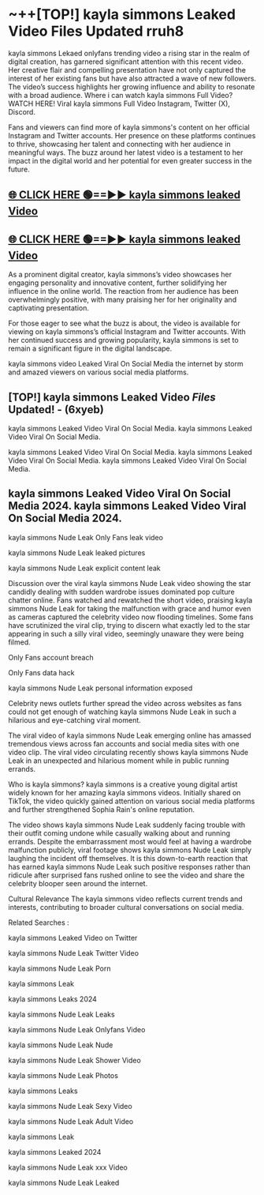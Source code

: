 # ~++[TOP!] kayla simmons Leaked Video Files Updated rruh8

 kayla simmons Lekaed onlyfans trending video a rising star in the realm of digital creation, has garnered significant attention with this recent video. Her creative flair and compelling presentation have not only captured the interest of her existing fans but have also attracted a wave of new followers. The video’s success highlights her growing influence and ability to resonate with a broad audience.
Where i can watch  kayla simmons Full Video? WATCH HERE! Viral  kayla simmons Full Video Instagram, Twitter (X), Discord.


Fans and viewers can find more of  kayla simmons's content on her official Instagram and Twitter accounts. Her presence on these platforms continues to thrive, showcasing her talent and connecting with her audience in meaningful ways. The buzz around her latest video is a testament to her impact in the digital world and her potential for even greater success in the future.


## [🌐 CLICK HERE 🟢==►►  kayla simmons leaked Video ](https://onlyclips.site?title=kayla_simmons&ref=git)

## [🌐 CLICK HERE 🟢==►►  kayla simmons leaked Video ](https://onlyclips.site?title=kayla_simmons&ref=git)


As a prominent digital creator,  kayla simmons’s video showcases her engaging personality and innovative content, further solidifying her influence in the online world. The reaction from her audience has been overwhelmingly positive, with many praising her for her originality and captivating presentation.

For those eager to see what the buzz is about, the video is available for viewing on  kayla simmons’s official Instagram and Twitter accounts. With her continued success and growing popularity,  kayla simmons is set to remain a significant figure in the digital landscape.


  kayla simmons video Leaked Viral On Social Media the internet by storm and amazed viewers on various social media platforms.


## [TOP!]  kayla simmons Leaked Video *Files* Updated! - (6xyeb) 

 kayla simmons Leaked Video Viral On Social Media. kayla simmons Leaked Video Viral On Social Media.

 kayla simmons Leaked Video Viral On Social Media. kayla simmons Leaked Video Viral On Social Media. kayla simmons Leaked Video Viral On Social Media.


##  kayla simmons Leaked Video Viral On Social Media 2024. kayla simmons Leaked Video Viral On Social Media 2024.
 kayla simmons Nude Leak Only Fans leak video

 kayla simmons Nude Leak leaked pictures

 kayla simmons Nude Leak explicit content leak

Discussion over the viral  kayla simmons Nude Leak video showing the star candidly dealing with sudden wardrobe issues dominated pop culture chatter online. Fans watched and rewatched the short video, praising  kayla simmons Nude Leak for taking the malfunction with grace and humor even as cameras captured the celebrity video now flooding timelines. Some fans have scrutinized the viral clip, trying to discern what exactly led to the star appearing in such a silly viral video, seemingly unaware they were being filmed.


Only Fans account breach

Only Fans data hack

 kayla simmons Nude Leak personal information exposed

Celebrity news outlets further spread the video across websites as fans could not get enough of watching  kayla simmons Nude Leak in such a hilarious and eye-catching viral moment.


The viral video of  kayla simmons Nude Leak emerging online has amassed tremendous views across fan accounts and social media sites with one video clip. The viral video circulating recently shows  kayla simmons Nude Leak in an unexpected and hilarious moment while in public running errands.


Who is  kayla simmons?  kayla simmons is a creative young digital artist widely known for her amazing  kayla simmons videos. Initially shared on TikTok, the video quickly gained attention on various social media platforms and further strengthened Sophia Rain's online reputation.

The video shows  kayla simmons Nude Leak suddenly facing trouble with their outfit coming undone while casually walking about and running errands. Despite the embarrassment most would feel at having a wardrobe malfunction publicly, viral footage shows  kayla simmons Nude Leak simply laughing the incident off themselves. It is this down-to-earth reaction that has earned  kayla simmons Nude Leak such positive responses rather than ridicule after surprised fans rushed online to see the video and share the celebrity blooper seen around the internet.

Cultural Relevance The  kayla simmons video reflects current trends and interests, contributing to broader cultural conversations on social media.

Related Searches :

 kayla simmons Leaked Video on Twitter

 kayla simmons Nude Leak Twitter Video

 kayla simmons Nude Leak Porn

 kayla simmons Leak 

 kayla simmons Leaks 2024

 kayla simmons Nude Leak Leaks

 kayla simmons Nude Leak Onlyfans Video

 kayla simmons Nude Leak Nude

 kayla simmons Nude Leak Shower Video

 kayla simmons Nude Leak Photos

 kayla simmons Leaks

 kayla simmons Nude Leak Sexy Video

 kayla simmons Nude Leak Adult Video

 kayla simmons Leak

 kayla simmons Leaked 2024

 kayla simmons Nude Leak xxx Video

 kayla simmons Nude Leak Leaked
